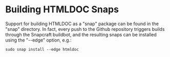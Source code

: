 # Building HTMLDOC Snaps

Support for building HTMLDOC as a "snap" package can be found in the "snap"
directory.  In fact, every push to the Github repository triggers builds through
the Snapcraft buildbot, and the resulting snaps can be installed using the
"--edge" option, e.g.:

    sudo snap install --edge htmldoc
